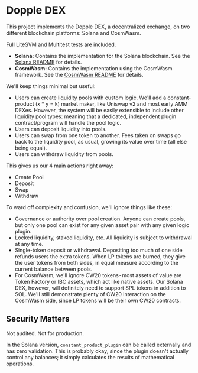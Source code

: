 # Dopple DEX

This project implements the Dopple DEX, a decentralized exchange, on two different blockchain platforms: Solana and CosmWasm.

Full LiteSVM and Multitest tests are included.

- **Solana:** Contains the implementation for the Solana blockchain. See the [Solana README](./Solana/README.md) for details.
- **CosmWasm:** Contains the implementation using the CosmWasm framework. See the [CosmWasm README](./CosmWasm/README.md) for details.

We'll keep things minimal but useful:
- Users can create liquidity pools with custom logic. We'll add a constant-product (x * y = k) market maker, like Uniswap v2 and most early AMM DEXes. However, the system will be easily extensible to include other liquidity pool types: meaning that a dedicated, independent plugin contract/program will handle the pool logic.
- Users can deposit liquidity into pools.
- Users can swap from one token to another. Fees taken on swaps go back to the liquidity pool, as usual, growing its value over time (all else being equal).
- Users can withdraw liquidity from pools.

This gives us our 4 main actions right away:
- Create Pool
- Deposit
- Swap
- Withdraw

To ward off complexity and confusion, we'll ignore things like these:
- Governance or authority over pool creation. Anyone can create pools, but only one pool can exist for any given asset pair with any given logic plugin.
- Locked liquidity, staked liquidity, etc. All liquidity is subject to withdrawal at any time.
- Single-token deposit or withdrawal. Depositing too much of one side refunds users the extra tokens. When LP tokens are burned, they give the user tokens from both sides, in equal measure according to the current balance between pools.
- For CosmWasm, we'll ignore CW20 tokens - most assets of value are Token Factory or IBC assets, which act like native assets. Our Solana DEX, however, will definitely need to support SPL tokens in addition to SOL. We'll still demonstrate plenty of CW20 interaction on the CosmWasm side, since LP tokens will be their own CW20 contracts.

## Security Matters

Not audited. Not for production. 

In the Solana version, `constant_product_plugin` can be called externally and has zero validation. This is probably okay, since the plugin doesn't actually control any balances; it simply calculates the results of mathematical operations.